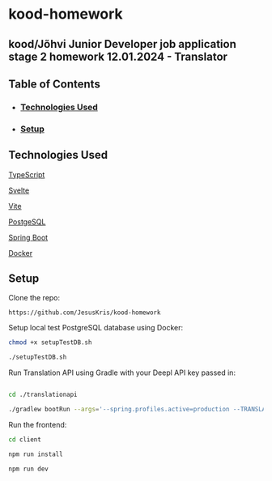<!-- ctrl + shift + v to preview -->
# kood-homework

## kood/Jõhvi Junior Developer job application stage 2 homework 12.01.2024 - Translator


## **Table of Contents**
* ### [Technologies Used](#technologies-used-1)
* ### [Setup](#setup-1)


## Technologies Used
[TypeScript](https://www.typescriptlang.org/)

[Svelte](https://svelte.dev/)

[Vite](https://vitejs.dev/)

[PostgeSQL](https://www.postgresql.org/)

[Spring Boot](https://spring.io/projects/spring-boot/)

[Docker](https://www.docker.com/)

## **Setup**
Clone the repo:
```
https://github.com/JesusKris/kood-homework
```

Setup local test PostgreSQL database using Docker:
```sh
chmod +x setupTestDB.sh

./setupTestDB.sh
```

Run Translation API using Gradle with your Deepl API key passed in:

```sh

cd ./translationapi

./gradlew bootRun --args='--spring.profiles.active=production --TRANSLATION_API_DEEPL_KEY='
```

Run the frontend:

```sh
cd client

npm run install

npm run dev
```